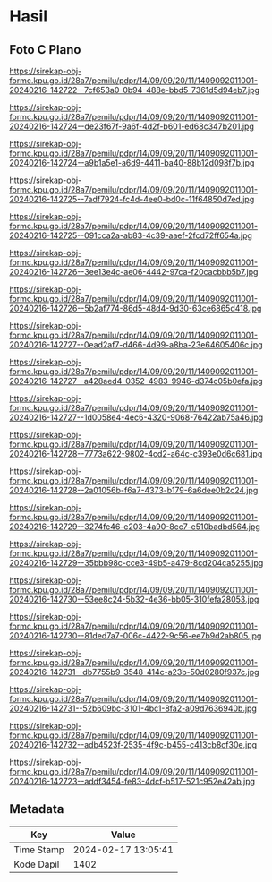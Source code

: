# Hasil

## Foto C Plano

https://sirekap-obj-formc.kpu.go.id/28a7/pemilu/pdpr/14/09/09/20/11/1409092011001-20240216-142722--7cf653a0-0b94-488e-bbd5-7361d5d94eb7.jpg

https://sirekap-obj-formc.kpu.go.id/28a7/pemilu/pdpr/14/09/09/20/11/1409092011001-20240216-142724--de23f67f-9a6f-4d2f-b601-ed68c347b201.jpg

https://sirekap-obj-formc.kpu.go.id/28a7/pemilu/pdpr/14/09/09/20/11/1409092011001-20240216-142724--a9b1a5e1-a6d9-4411-ba40-88b12d098f7b.jpg

https://sirekap-obj-formc.kpu.go.id/28a7/pemilu/pdpr/14/09/09/20/11/1409092011001-20240216-142725--7adf7924-fc4d-4ee0-bd0c-11f64850d7ed.jpg

https://sirekap-obj-formc.kpu.go.id/28a7/pemilu/pdpr/14/09/09/20/11/1409092011001-20240216-142725--091cca2a-ab83-4c39-aaef-2fcd72ff654a.jpg

https://sirekap-obj-formc.kpu.go.id/28a7/pemilu/pdpr/14/09/09/20/11/1409092011001-20240216-142726--3ee13e4c-ae06-4442-97ca-f20cacbbb5b7.jpg

https://sirekap-obj-formc.kpu.go.id/28a7/pemilu/pdpr/14/09/09/20/11/1409092011001-20240216-142726--5b2af774-86d5-48d4-9d30-63ce6865d418.jpg

https://sirekap-obj-formc.kpu.go.id/28a7/pemilu/pdpr/14/09/09/20/11/1409092011001-20240216-142727--0ead2af7-d466-4d99-a8ba-23e64605406c.jpg

https://sirekap-obj-formc.kpu.go.id/28a7/pemilu/pdpr/14/09/09/20/11/1409092011001-20240216-142727--a428aed4-0352-4983-9946-d374c05b0efa.jpg

https://sirekap-obj-formc.kpu.go.id/28a7/pemilu/pdpr/14/09/09/20/11/1409092011001-20240216-142727--1d0058e4-4ec6-4320-9068-76422ab75a46.jpg

https://sirekap-obj-formc.kpu.go.id/28a7/pemilu/pdpr/14/09/09/20/11/1409092011001-20240216-142728--7773a622-9802-4cd2-a64c-c393e0d6c681.jpg

https://sirekap-obj-formc.kpu.go.id/28a7/pemilu/pdpr/14/09/09/20/11/1409092011001-20240216-142728--2a01056b-f6a7-4373-b179-6a6dee0b2c24.jpg

https://sirekap-obj-formc.kpu.go.id/28a7/pemilu/pdpr/14/09/09/20/11/1409092011001-20240216-142729--3274fe46-e203-4a90-8cc7-e510badbd564.jpg

https://sirekap-obj-formc.kpu.go.id/28a7/pemilu/pdpr/14/09/09/20/11/1409092011001-20240216-142729--35bbb98c-cce3-49b5-a479-8cd204ca5255.jpg

https://sirekap-obj-formc.kpu.go.id/28a7/pemilu/pdpr/14/09/09/20/11/1409092011001-20240216-142730--53ee8c24-5b32-4e36-bb05-310fefa28053.jpg

https://sirekap-obj-formc.kpu.go.id/28a7/pemilu/pdpr/14/09/09/20/11/1409092011001-20240216-142730--81ded7a7-006c-4422-9c56-ee7b9d2ab805.jpg

https://sirekap-obj-formc.kpu.go.id/28a7/pemilu/pdpr/14/09/09/20/11/1409092011001-20240216-142731--db7755b9-3548-414c-a23b-50d0280f937c.jpg

https://sirekap-obj-formc.kpu.go.id/28a7/pemilu/pdpr/14/09/09/20/11/1409092011001-20240216-142731--52b609bc-3101-4bc1-8fa2-a09d7636940b.jpg

https://sirekap-obj-formc.kpu.go.id/28a7/pemilu/pdpr/14/09/09/20/11/1409092011001-20240216-142732--adb4523f-2535-4f9c-b455-c413cb8cf30e.jpg

https://sirekap-obj-formc.kpu.go.id/28a7/pemilu/pdpr/14/09/09/20/11/1409092011001-20240216-142723--addf3454-fe83-4dcf-b517-521c952e42ab.jpg


## Metadata

| Key        | Value               |
| ---------- | ------------------- |
| Time Stamp | 2024-02-17 13:05:41 |
| Kode Dapil | 1402                |



